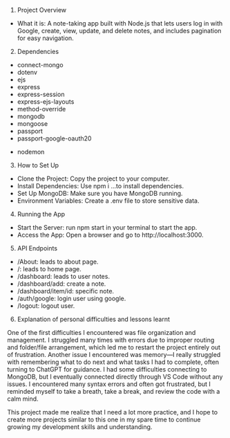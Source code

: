 1. Project Overview

- What it is: A note-taking app built with Node.js that lets users log in with Google, create, view, update, and delete notes, and includes pagination for easy navigation.

2. Dependencies

- connect-mongo
- dotenv
- ejs
- express
- express-session
- express-ejs-layouts
- method-override
- mongodb
- mongoose
- passport
- passport-google-oauth20
<!-- dev dependencies -->
- nodemon

3. How to Set Up

- Clone the Project: Copy the project to your computer.
- Install Dependencies: Use npm i ...to install dependencies.
- Set Up MongoDB: Make sure you have MongoDB running.
- Environment Variables: Create a .env file to store sensitive data.

4. Running the App

- Start the Server: run npm start in your terminal to start the app.
- Access the App: Open a browser and go to http://localhost:3000.

5. API Endpoints

- /About: leads to about page.
- /: leads to home page.
- /dashboard: leads to user notes.
- /dashboard/add: create a note.
- /dashboard/item/id: specific note.
- /auth/google: login user using google.
- /logout: logout user.

6. Explanation of personal difficulties and lessons learnt

One of the first difficulties I encountered was file organization and management. I struggled many times with errors due to improper routing and folder/file arrangement, which led me to restart the project entirely out of frustration. Another issue I encountered was memory—I really struggled with remembering what to do next and what tasks I had to complete, often turning to ChatGPT for guidance. I had some difficulties connecting to MongoDB, but I eventually connected directly through VS Code without any issues. I encountered many syntax errors and often got frustrated, but I reminded myself to take a breath, take a break, and review the code with a calm mind.

This project made me realize that I need a lot more practice, and I hope to create more projects similar to this one in my spare time to continue growing my development skills and understanding.